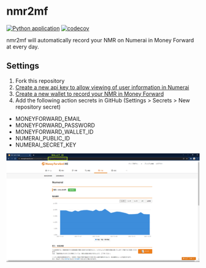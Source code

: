 # nmr2mf

[![Python application](https://github.com/Y-oHr-N/nmr2mf/actions/workflows/pythonapplication.yaml/badge.svg)](https://github.com/Y-oHr-N/nmr2mf/actions/workflows/pythonapplication.yaml)
[![codecov](https://codecov.io/gh/Y-oHr-N/nmr2mf/branch/master/graph/badge.svg)](https://codecov.io/gh/Y-oHr-N/nmr2mf)

nmr2mf will automatically record your NMR on Numerai in Money Forward at every day.

## Settings

1. Fork this repository
2. [Create a new api key to allow viewing of user information in Numerai](https://numer.ai/account)
3. [Create a new wallet to record your NMR in Money Forward](https://moneyforward.com/accounts/new/wallet)
4. Add the following action secrets in GitHub (Settings > Secrets > New repository secret)

- MONEYFORWARD_EMAIL
- MONEYFORWARD_PASSWORD
- MONEYFORWARD_WALLET_ID
- NUMERAI_PUBLIC_ID
- NUMERAI_SECRET_KEY

![WALLET_ID](data/wallet_id.png)
